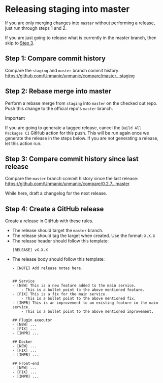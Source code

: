 # Releasing staging into master

If you are only merging changes into `master` without performing a release, just run through steps 1 and 2.

If you are just going to release what is currently in the master branch, then skip to [Step 3](#step-3).

## Step 1: Compare commit history
Compare the `staging` and `master` branch commit history:
https://github.com/Unmanic/unmanic/compare/master...staging


## Step 2: Rebase merge into master
Perform a rebase merge from `staging` into `master` on the checked out repo. Push this change to the official repo's `master` branch.

> [!IMPORTANT]  
> If you are going to generate a tagged release, cancel the `Build All Packages CI` GitHub action for this push. This will be run again once we generate the release in the steps below. If you are not generating a release, let this action run.


## Step 3: Compare commit history since last release
Compare the `master` branch commit history since the last release:
https://github.com/Unmanic/unmanic/compare/0.2.7...master

While here, draft a changelog for the next release.


## Step 4: Create a GitHub release
Create a release in GitHub with these rules.
- The release should target the `master` branch.
- The release should tag the target when created. Use the format: `X.X.X`
- The release header should follow this template:
    ```
    [RELEASE] vX.X.X
    ```
- The release body should follow this template:
    ```
    - [NOTE] Add release notes here.


    ## Service
    - [NEW] This is a new feature added to the main service.
        - This is a bullet point to the above mentioned feature. 
    - [FIX] This is a fix for the main service.
        - This is a bullet point to the above mentioned fix. 
    - [IMPR] This is an improvement to an existing feature in the main service.
        - This is a bullet point to the above mentioned improvement. 

    ## Plugin executor
    - [NEW] ...
    - [FIX] ...
    - [IMPR] ...

    ## Docker
    - [NEW] ...
    - [FIX] ...
    - [IMPR] ...

    ## Front-end
    - [NEW] ...
    - [FIX] ...
    - [IMPR] ...
    ```
